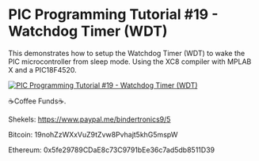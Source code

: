 # **PIC Programming Tutorial #19 - Watchdog Timer (WDT)**

This demonstrates how to setup the Watchdog Timer (WDT) to wake the PIC microcontroller from sleep mode. Using the XC8 compiler with MPLAB X and a PIC18F4520.

[![PIC Programming Tutorial #19 - Watchdog Timer (WDT)](https://img.youtube.com/vi/EdG2QtoUE9w/0.jpg)](https://www.youtube.com/watch?v=EdG2QtoUE9w "PIC Programming Tutorial #19 - Watchdog Timer (WDT)")

☕Coffee Funds☕.

Shekels: 
https://www.paypal.me/bindertronics9/5

Bitcoin: 
19nohZzWXxVuZ9tZvw8Pvhajt5khG5mspW

Ethereum: 
0x5fe29789CDaE8c73C9791bEe36c7ad5db8511D39 



















